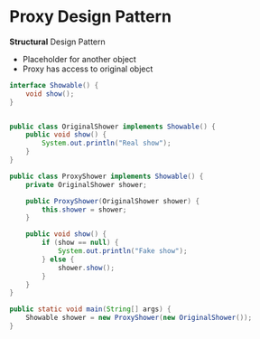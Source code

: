 # Proxy Design Pattern

**Structural** Design Pattern

- Placeholder for another object
- Proxy has access to original object

```java
interface Showable() {
    void show();
}


public class OriginalShower implements Showable() {
    public void show() {
        System.out.println("Real show");
    }
}

public class ProxyShower implements Showable() {
    private OriginalShower shower;

    public ProxyShower(OriginalShower shower) {
        this.shower = shower;
    }

    public void show() {
        if (show == null) {
            System.out.println("Fake show");
        } else {
            shower.show();
        }
    }
}

public static void main(String[] args) {
    Showable shower = new ProxyShower(new OriginalShower());
}
```
